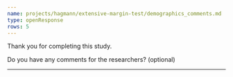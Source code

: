 ```yaml
---
name: projects/hagmann/extensive-margin-test/demographics_comments.md
type: openResponse
rows: 5
---
```


Thank you for completing this study.

Do you have any comments for the researchers? (optional)

---

> 